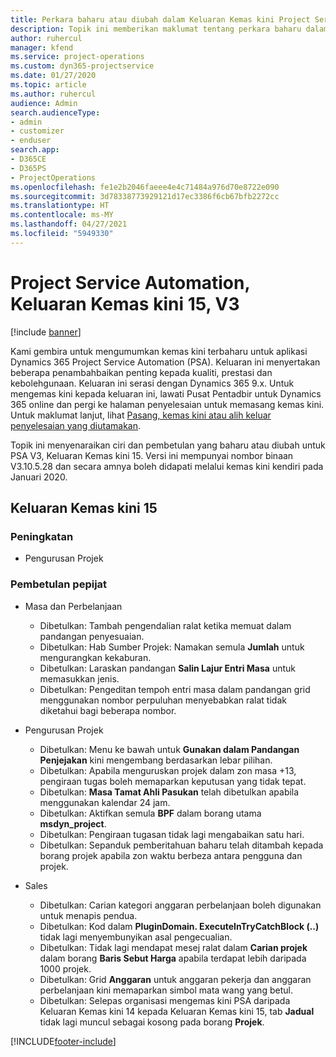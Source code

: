 ```yaml
---
title: Perkara baharu atau diubah dalam Keluaran Kemas kini Project Service Automation 15, V3
description: Topik ini memberikan maklumat tentang perkara baharu dalam Keluaran Kemas kini Project Service Automation 15, V3.
author: ruhercul
manager: kfend
ms.service: project-operations
ms.custom: dyn365-projectservice
ms.date: 01/27/2020
ms.topic: article
ms.author: ruhercul
audience: Admin
search.audienceType:
- admin
- customizer
- enduser
search.app:
- D365CE
- D365PS
- ProjectOperations
ms.openlocfilehash: fe1e2b2046faeee4e4c71484a976d70e8722e090
ms.sourcegitcommit: 3d78338773929121d17ec3386f6cb67bfb2272cc
ms.translationtype: HT
ms.contentlocale: ms-MY
ms.lasthandoff: 04/27/2021
ms.locfileid: "5949330"
---
```

# <a name="project-service-automation-update-release-15-v3"></a>Project Service Automation, Keluaran Kemas kini 15, V3

[!include [banner](../includes/psa-now-project-operations.md)]

Kami gembira untuk mengumumkan kemas kini terbaharu untuk aplikasi Dynamics 365 Project Service Automation (PSA). Keluaran ini menyertakan beberapa penambahbaikan penting kepada kualiti, prestasi dan kebolehgunaan. Keluaran ini serasi dengan Dynamics 365 9.x. Untuk mengemas kini kepada keluaran ini, lawati Pusat Pentadbir untuk Dynamics 365 online dan pergi ke halaman penyelesaian untuk memasang kemas kini. Untuk maklumat lanjut, lihat [Pasang, kemas kini atau alih keluar penyelesaian yang diutamakan](/power-platform/admin/install-remove-preferred-solution).

Topik ini menyenaraikan ciri dan pembetulan yang baharu atau diubah untuk PSA V3, Keluaran Kemas kini 15. Versi ini mempunyai nombor binaan V3.10.5.28 dan secara amnya boleh didapati melalui kemas kini kendiri pada Januari 2020.

## <a name="update-release-15"></a>Keluaran Kemas kini 15 

### <a name="enhancements"></a>Peningkatan

- Pengurusan Projek

### <a name="bug-fixes"></a>Pembetulan pepijat

- Masa dan Perbelanjaan

  - Dibetulkan: Tambah pengendalian ralat ketika memuat dalam pandangan penyesuaian.
  - Dibetulkan: Hab Sumber Projek: Namakan semula **Jumlah** untuk mengurangkan kekaburan.
  - Dibetulkan: Laraskan pandangan **Salin Lajur Entri Masa** untuk memasukkan jenis.
  - Dibetulkan: Pengeditan tempoh entri masa dalam pandangan grid menggunakan nombor perpuluhan menyebabkan ralat tidak diketahui bagi beberapa nombor.

- Pengurusan Projek

  - Dibetulkan: Menu ke bawah untuk **Gunakan dalam Pandangan Penjejakan** kini mengembang berdasarkan lebar pilihan.
  - Dibetulkan: Apabila menguruskan projek dalam zon masa +13, pengiraan tugas boleh memaparkan keputusan yang tidak tepat.
  - Dibetulkan: **Masa Tamat Ahli Pasukan** telah dibetulkan apabila menggunakan kalendar 24 jam.
  - Dibetulkan: Aktifkan semula **BPF** dalam borang utama **msdyn_project**.
  - Dibetulkan: Pengiraan tugasan tidak lagi mengabaikan satu hari.
  - Dibetulkan: Sepanduk pemberitahuan baharu telah ditambah kepada borang projek apabila zon waktu berbeza antara pengguna dan projek.

- Sales

  - Dibetulkan: Carian kategori anggaran perbelanjaan boleh digunakan untuk menapis pendua.
  - Dibetulkan: Kod dalam **PluginDomain. ExecuteInTryCatchBlock (..)** tidak lagi menyembunyikan asal pengecualian.
  - Dibetulkan: Tidak lagi mendapat mesej ralat dalam **Carian projek** dalam borang **Baris Sebut Harga** apabila terdapat lebih daripada 1000 projek.
  - Dibetulkan: Grid **Anggaran** untuk anggaran pekerja dan anggaran perbelanjaan kini memaparkan simbol mata wang yang betul.
  - Dibetulkan: Selepas organisasi mengemas kini PSA daripada Keluaran Kemas kini 14 kepada Keluaran Kemas kini 15, tab **Jadual** tidak lagi muncul sebagai kosong pada borang **Projek**.


[!INCLUDE[footer-include](../includes/footer-banner.md)]
